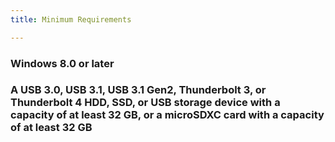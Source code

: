 ```yaml
---
title: Minimum Requirements

---
```

### Windows 8.0 or later
### A USB 3.0, USB 3.1, USB 3.1 Gen2, Thunderbolt 3, or Thunderbolt 4 HDD, SSD, or USB storage device with a capacity of at least 32 GB, or a microSDXC card with a capacity of at least 32 GB 